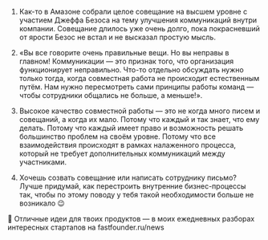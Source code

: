 

1. Как-то в Амазоне собрали целое совещание на высшем уровне с участием Джеффа Безоса на тему улучшения коммуникаций внутри компании. Совещание длилось уже очень долго, пока покрасневший от ярости Безос не встал и не высказал простую мысль.

2. «Вы все говорите очень правильные вещи. Но вы неправы в главном! Коммуникации — это признак того, что организация функционирует неправильно. Что-то отдельно обсуждать нужно только тогда, когда совместная работа не происходит естественным путём. Нам нужно пересмотреть сами принципы работы команд — чтобы сотрудники общались не больше, а меньше!».

3. Высокое качество совместной работы — это не когда много писем и совещаний, а когда их мало. Потому что каждый и так знает, что ему делать. Потому что каждый имеет право и возможность решать большинство проблем на своём уровне. Потому что все взаимодействия происходят в рамках налаженного процесса, который не требует дополнительных коммуникаций между участниками.

4. Хочешь созвать совещание или написать сотруднику письмо? Лучше придумай, как перестроить внутренние бизнес-процессы так, чтобы по этому поводу у тебя такой необходимости больше не возникало 😉 

💪 Отличные идеи для твоих продуктов — в моих ежедневных разборах интересных стартапов на fastfounder.ru/news